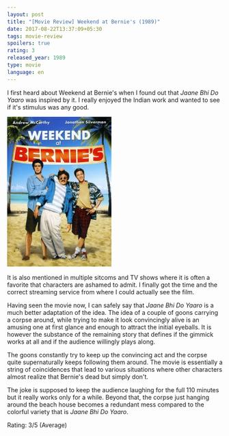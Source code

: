 ```yaml
---
layout: post
title: "[Movie Review] Weekend at Bernie's (1989)"
date: 2017-08-22T13:37:09+05:30
tags: movie-review
spoilers: true
rating: 3
released_year: 1989
type: movie
language: en
---
```


I first heard about Weekend at Bernie's when I found out that _Jaane Bhi Do Yaaro_ was inspired by it.
I really enjoyed the Indian work and wanted to see if it's stimulus was any good.

![Weekend at Bernie's (1989)](/img/movie-poster-weekend-at-bernies-1989.jpg "Weekend at Bernie's (1989)")

It is also mentioned in multiple sitcoms and TV shows where it is often a favorite that characters are ashamed to admit.
I finally got the time and the correct streaming service from where I could actually see the film.

Having seen the movie now, I can safely say that _Jaane Bhi Do Yaaro_ is a much better adaptation of the idea.
The idea of a couple of goons carrying a corpse around, while trying to make it look convincingly alive is an amusing one at first glance and enough to attract the initial eyeballs.
It is however the substance of the remaining story that defines if the gimmick works at all and if the audience willingly plays along.

The goons constantly try to keep up the convincing act and the corpse quite supernaturally keeps following them around.
The movie is essentially a string of coincidences that lead to various situations where other characters almost realize that Bernie's dead but simply don't.

The joke is supposed to keep the audience laughing for the full 110 minutes but it really works only for a while.
Beyond that, the corpse just hanging around the beach house becomes a redundant mess compared to the colorful variety that is _Jaane Bhi Do Yaaro_.

Rating: 3/5 (Average)
